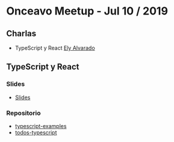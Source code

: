 # Onceavo Meetup - Jul 10 / 2019

## Charlas

- TypeScript y React [Ely Alvarado](https://github.com/elyalvarado)

## TypeScript y React

### Slides

- [Slides](https://tsreact.surge.sh/)

### Repositorio

- [typescript-examples](https://github.com/elyalvarado/typescript-examples)
- [todos-typescript](https://github.com/elyalvarado/todos-typescript)
